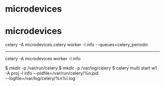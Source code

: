 # microdevices
# microdevices
celery -A microdevices.celery worker -l info --queues=celery_periodic
****
celery -A microdevices worker -l info

$ mkdir -p /var/run/celery
$ mkdir -p /var/log/celery
$ celery multi start w1 -A proj -l info --pidfile=/var/run/celery/%n.pid \
                                        --logfile=/var/log/celery/%n%I.log